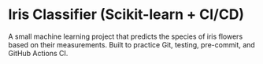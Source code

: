 # Iris Classifier (Scikit-learn + CI/CD)

A small machine learning project that predicts the species of iris flowers based on their measurements. 
Built to practice Git, testing, pre-commit, and GitHub Actions CI.